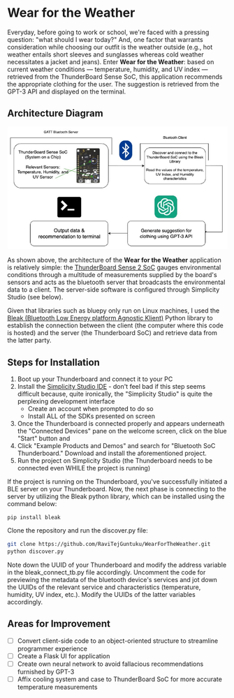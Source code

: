 # Wear for the Weather

Everyday, before going to work or school, we're faced with a pressing question: "what should I wear today?" And, one factor that warrants consideration while choosing our outfit is the weather outside (e.g., hot weather entails short sleeves and sunglasses whereas cold weather necessitates a jacket and jeans). Enter **Wear for the Weather**: based on current weather conditions — temperature, humidity, and UV index — retrieved from the ThunderBoard Sense SoC, this application recommends the appropriate clothing for the user. The suggestion is retrieved from the GPT-3 API and displayed on the terminal.

## Architecture Diagram

![Architecture Diagram of Wear for the Weather](media/WearfortheWeatherArchitectureDiagram.jpg)

As shown above, the architecture of the **Wear for the Weather** application is relatively simple: the [ThunderBoard Sense 2 SoC](https://os.mbed.com/platforms/thunderboard-sense-2/) gauges environmental conditions through a multitude of measurements supplied by the board's sensors and acts as the bluetooth server that broadcasts the environmental data to a client. The server-side software is configured through Simplicity Studio (see below).

Given that libraries such as bluepy only run on Linux machines, I used the [Bleak (Bluetooth Low Energy platform Agnostic Klient)](https://bleak.readthedocs.io/en/latest/) Python library to establish the connection between the client (the computer where this code is hosted) and the server (the Thunderboard SoC) and retrieve data from the latter party.

## Steps for Installation

1. Boot up your Thunderboard and connect it to your PC
2. Install the [Simplicity Studio IDE](https://www.silabs.com/developers/simplicity-studio) - don't feel bad if this step seems difficult because, quite ironically, the "Simplicity Studio" is quite the perplexing development interface
   - Create an account when prompted to do so
   - Install ALL of the SDKs presented on screen
3. Once the Thunderboard is connected properly and appears underneath the "Connected Devices" pane on the welcome screen, click on the blue "Start" button and
4. Click "Example Products and Demos" and search for "Bluetooth SoC Thunderboard." Download and install the aforementioned project.
5. Run the project on Simplicity Studio (the Thunderboard needs to be connected even WHILE the project is running)

If the project is running on the Thunderboard, you've successfully initiated a BLE server on your Thunderboard. Now, the next phase is connecting to the server by utilizing the Bleak python library, which can be installed using the command below:

```
pip install bleak
```

Clone the repository and run the discover.py file:

```bash
git clone https://github.com/RaviTejGuntuku/WearForTheWeather.git
python discover.py
```

Note down the UUID of your Thunderboard and modify the address variable in the bleak_connect_tb.py file accordingly. Uncomment the code for previewing the metadata of the bluetooth device's services and jot down the UUIDs of the relevant service and characteristics (temperature, humidity, UV index, etc.). Modify the UUIDs of the latter variables accordingly.

## Areas for Improvement

- [ ] Convert client-side code to an object-oriented structure to streamline programmer experience
- [ ] Create a Flask UI for application
- [ ] Create own neural network to avoid fallacious recommendations furnished by GPT-3
- [ ] Affix cooling system and case to ThunderBoard SoC for more accurate temperature measurements
